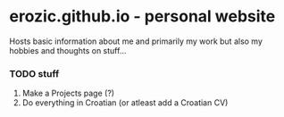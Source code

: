 # erozic.github.io - personal website

Hosts basic information about me and primarily my work but also my hobbies and thoughts on stuff...

### TODO stuff

1. Make a Projects page (?)
1. Do everything in Croatian (or atleast add a Croatian CV)

